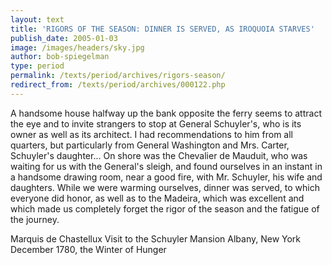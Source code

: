 ```yaml
---
layout: text
title: 'RIGORS OF THE SEASON: DINNER IS SERVED, AS IROQUOIA STARVES'
publish_date: 2005-01-03
image: /images/headers/sky.jpg
author: bob-spiegelman
type: period
permalink: /texts/period/archives/rigors-season/
redirect_from: /texts/period/archives/000122.php
---
```

A handsome house halfway up the bank opposite the ferry seems to attract the eye and to invite strangers to stop at General Schuyler's, who is its owner as well as its architect. I had recommendations to him from all quarters, but particularly from General Washington and Mrs. Carter, Schuyler's daughter... On shore was the Chevalier de Mauduit, who was waiting for us with the General's sleigh, and found ourselves in an instant in a handsome drawing room, near a good fire, with Mr. Schuyler, his wife and daughters. While we were warming ourselves, dinner was served, to which everyone did honor, as well as to the Madeira, which was excellent and which made us completely forget the rigor of the season and the fatigue of the journey.

Marquis de Chastellux
Visit to the Schuyler Mansion
Albany, New York
December 1780, the Winter of Hunger
